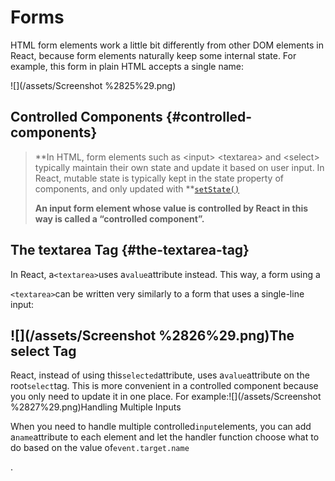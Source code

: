 # Forms

HTML form elements work a little bit differently from other DOM elements in React, because form elements naturally keep some internal state. For example, this form in plain HTML accepts a single name:

![](/assets/Screenshot %2825%29.png)

## Controlled Components {#controlled-components}

> **In HTML, form elements such as &lt;input&gt; &lt;textarea&gt; and &lt;select&gt; typically maintain their own state and update it based on user input. In React, mutable state is typically kept in the state property of components, and only updated with **[`setState()`](https://reactjs.org/docs/react-component.html#setstate)
>
> **An input form element whose value is controlled by React in this way is called a “controlled component”.**

## The textarea Tag {#the-textarea-tag}

In React, a`<textarea>`uses a`value`attribute instead. This way, a form using a

`<textarea>`can be written very similarly to a form that uses a single-line input:

## ![](/assets/Screenshot %2826%29.png)The select Tag

React, instead of using this`selected`attribute, uses a`value`attribute on the root`select`tag. This is more convenient in a controlled component because you only need to update it in one place. For example:![](/assets/Screenshot %2827%29.png)Handling Multiple Inputs

When you need to handle multiple controlled`input`elements, you can add a`name`attribute to each element and let the handler function choose what to do based on the value of`event.target.name`

.


